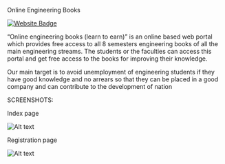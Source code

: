 Online Engineering Books

[![Website Badge](https://img.shields.io/badge/Visit-Now-green?style=for-the-badge&logo=vercel)](https://nagasatyasaipavirala.github.io/Online-Engineering-Books/)


“Online engineering books (learn to earn)” is an online based web portal which provides free access to all 8 semesters engineering books of all the main engineering streams. The students or the faculties can access this portal and get free access to the books for improving their knowledge.

Our main target is to avoid unemployment of engineering students if they have good knowledge and no arrears so that they can be placed in a good company and can contribute to the development of nation

SCREENSHOTS:

Index page

![Alt text](https://nagasatyasaipavirala.github.io/Online-Engineering-Books/Index.png)

Registration page

![Alt text](https://nagasatyasaipavirala.github.io/Online-Engineering-Books/Registration.png)

